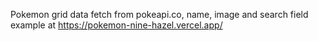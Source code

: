 Pokemon grid data fetch from pokeapi.co, name, image and search field example at https://pokemon-nine-hazel.vercel.app/
